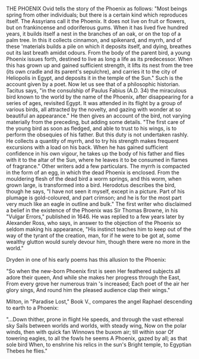 THE PHOENIX
  Ovid tells the story of the Phoenix as follows: "Most beings
  spring from other individuals; but there is a certain kind which
  reproduces itself. The Assyrians call it the Phoenix. It does not live
  on fruit or flowers, but on frankincense and odoriferous gums. When it
  has lived five hundred years, it builds itself a nest in the
  branches of an oak, or on the top of a palm tree. In this it
  collects cinnamon, and spikenard, and myrrh, and of these 'materials
  builds a pile on which it deposits itself, and dying, breathes out its
  last breath amidst odours. From the body of the parent bird, a young
  Phoenix issues forth, destined to live as long a life as its
  predecessor. When this has grown up and gained sufficient strength, it
  lifts its nest from the tree (its own cradle and its parent's
  sepulchre), and carries it to the city of Heliopolis in Egypt, and
  deposits it in the temple of the Sun."
  Such is the account given by a poet. Now let us see that of a
  philosophic historian. Tacitus says, "in the consulship of Paulus
  Fabius (A.D. 34) the miraculous bird known to the world by the name of
  the Phoenix, after disappearing for a series of ages, revisited Egypt.
  It was attended in its flight by a group of various birds, all
  attracted by the novelty, and gazing with wonder at so beautiful an
  appearance." He then gives an account of the bird, not varying
  materially from the preceding, but adding some details. "The first
  care of the young bird as soon as fledged, and able to trust to his
  wings, is to perform the obsequies of his father. But this duty is not
  undertaken rashly. He collects a quantity of myrrh, and to try his
  strength makes frequent excursions with a load on his back. When he
  has gained sufficient confidence in his own vigour, he takes up the
  body of his father and flies with it to the altar of the Sun, where he
  leaves it to be consumed in flames of fragrance." Other writers add
  a few particulars. The myrrh is compacted in the form of an egg, in
  which the dead Phoenix is enclosed. From the mouldering flesh of the
  dead bird a worm springs, and this worm, when grown large, is
  transformed into a bird. Herodotus describes the bird, though he says,
  "I have not seen it myself, except in a picture. Part of his plumage
  is gold-coloured, and part crimson; and he is for the most part very
  much like an eagle in outline and bulk."
  The first writer who disclaimed a belief in the existence of the
  Phoenix was Sir Thomas Browne, in his "Vulgar Errors," published in
  1646. He was replied to a few years later by Alexander Ross, who says,
  in answer to the objection of the Phoenix so seldom making his
  appearance, "His instinct teaches him to keep out of the way of the
  tyrant of the creation, man, for if he were to be got at, some wealthy
  glutton would surely devour him, though there were no more in the
  world."

  Dryden in one of his early poems has this allusion to the Phoenix:

  "So when the new-born Phoenix first is seen
  Her feathered subjects all adore their queen,
  And while she makes her progress through the East,
  From every grove her numerous train 's increased;
  Each poet of the air her glory sings,
  And round him the pleased audience clap their wings."

  Milton, in "Paradise Lost," Book V., compares the angel Raphael
  descending to earth to a Phoenix:

  "...Down thither, prone in flight
  He speeds, and through the vast ethereal sky
  Sails between worlds and worlds, with steady wing,
  Now on the polar winds, then with quick fan
  Winnows the buxom air; till within soar
  Of towering eagles, to all the fowls he seems
  A Phoenix, gazed by all; as that sole bird
  When, to enshrine his relics in the sun's
  Bright temple, to Egyptian Thebes he flies."